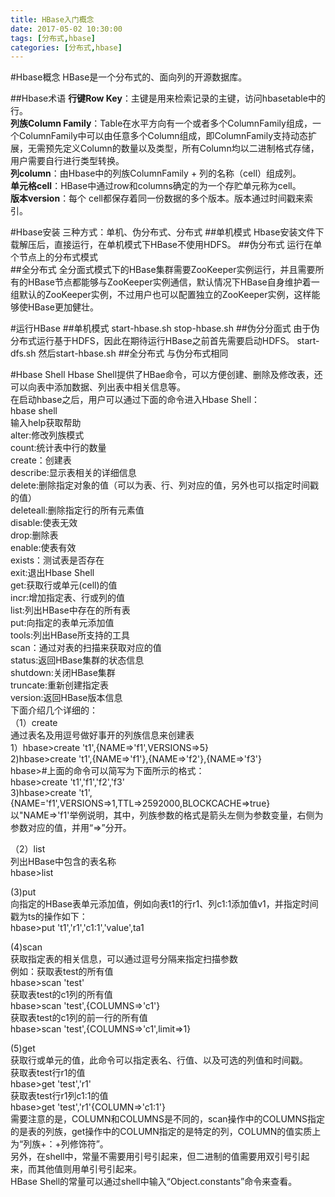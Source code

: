 ```yaml
---
title: HBase入门概念
date: 2017-05-02 10:30:00
tags: [分布式,hbase]
categories: [分布式,hbase]
---
```

#Hbase概念
HBase是一个分布式的、面向列的开源数据库。  

##Hbase术语
**行键Row Key**：主键是用来检索记录的主键，访问hbasetable中的行。  
**列族Column Family**：Table在水平方向有一个或者多个ColumnFamily组成，一个ColumnFamily中可以由任意多个Column组成，即ColumnFamily支持动态扩展，无需预先定义Column的数量以及类型，所有Column均以二进制格式存储，用户需要自行进行类型转换。  
**列column**：由Hbase中的列族ColumnFamily + 列的名称（cell）组成列。  
**单元格cell**：HBase中通过row和columns确定的为一个存贮单元称为cell。  
**版本version**：每个 cell都保存着同一份数据的多个版本。版本通过时间戳来索引。  


#Hbase安装
三种方式：单机、伪分布式、分布式
##单机模式
Hbase安装文件下载解压后，直接运行，在单机模式下HBase不使用HDFS。
##伪分布式
运行在单个节点上的分布式模式  
##全分布式
全分面式模式下的HBase集群需要ZooKeeper实例运行，并且需要所有的HBase节点都能够与ZooKeeper实例通信，默认情况下HBase自身维护着一组默认的ZooKeeper实例，不过用户也可以配置独立的ZooKeeper实例，这样能够使HBase更加健壮。

#运行HBase
##单机模式
start-hbase.sh
stop-hbase.sh
##伪分分面式
由于伪分布式运行基于HDFS，因此在期待运行HBase之前首先需要启动HDFS。
start-dfs.sh
然后start-hbase.sh
##全分布式
与伪分布式相同

#Hbase Shell
Hbase Shell提供了HBae命令，可以方便创建、删除及修改表，还可以向表中添加数据、列出表中相关信息等。  
在启动hbase之后，用户可以通过下面的命令进入Hbase Shell：  
hbase shell   
输入help获取帮助    
alter:修改列族模式  
count:统计表中行的数量  
create：创建表  
describe:显示表相关的详细信息  
delete:删除指定对象的值（可以为表、行、列对应的值，另外也可以指定时间戳的值）  
deleteall:删除指定行的所有元素值  
disable:使表无效  
drop:删除表  
enable:使表有效  
exists：测试表是否存在  
exit:退出Hbase Shell  
get:获取行或单元(cell)的值  
incr:增加指定表、行或列的值  
list:列出HBase中存在的所有表  
put:向指定的表单元添加值  
tools:列出HBase所支持的工具  
scan：通过对表的扫描来获取对应的值  
status:返回HBase集群的状态信息  
shutdown:关闭HBase集群  
truncate:重新创建指定表  
version:返回HBase版本信息  
下面介绍几个详细的：  
（1）create  
通过表名及用逗号做好事开的列族信息来创建表    
1）hbase>create 't1',{NAME=>'f1',VERSIONS=>5}  
2)hbase>create 't1',{NAME=>'f1'},{NAME=>'f2'},{NAME=>'f3'}  
hbase>#上面的命令可以简写为下面所示的格式：  
hbase>create 't1','f1','f2','f3'  
3)hbase>create 't1',{NAME='f1',VERSIONS=>1,TTL=>2592000,BLOCKCACHE=>true}  
以"NAME=>'f1'举例说明，其中，列族参数的格式是箭头左侧为参数变量，右侧为参数对应的值，并用“=>”分开。  

（2）list  
列出HBase中包含的表名称  
hbase>list   

(3)put  
向指定的HBase表单元添加值，例如向表t1的行r1、列c1:1添加值v1，并指定时间戳为ts的操作如下：  
hbase>put 't1','r1','c1:1','value',ta1  

(4)scan  
获取指定表的相关信息，可以通过逗号分隔来指定扫描参数  
例如：获取表test的所有值  
hbase>scan 'test'  
获取表test的c1列的所有值  
hbase>scan 'test',{COLUMNS=>'c1'}   
获取表test的c1列的前一行的所有值   
hbase>scan 'test',{COLUMNS=>'c1',limit=>1}  

(5)get  
获取行或单元的值，此命令可以指定表名、行值、以及可选的列值和时间戳。   
获取表test行r1的值  
hbase>get 'test','r1'  
获取表test行r1列c1:1的值  
hbase>get 'test','r1'{COLUMN=>'c1:1'}  
需要注意的是，COLUMN和COLUMNS是不同的，scan操作中的COLUMNS指定的是表的列族，get操作中的COLUMN指定的是特定的列，COLUMN的值实质上为“列族+：+列修饰符”。  
另外，在shell中，常量不需要用引号引起来，但二进制的值需要用双引号引起来，而其他值则用单引号引起来。  
HBase Shell的常量可以通过shell中输入“Object.constants”命令来查看。  




